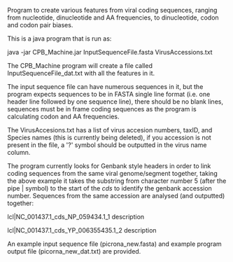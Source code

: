Program to create various features from viral coding sequences, ranging from nucleotide, dinucleotide and AA frequencies, to dinucleotide, codon and codon pair biases.

This is a java program that is run as:

java -jar CPB_Machine.jar InputSequenceFile.fasta VirusAccessions.txt

The CPB_Machine program will create a file called InputSequenceFile_dat.txt with all the features in it.

The input sequence file can have numerous sequences in it, but the program expects sequences to be in FASTA single line format (i.e. one header line followed by one sequence line), there should be no blank lines, sequences must be in frame coding sequences as the program is calculating codon and AA frequencies.

The VirusAccesions.txt has a list of virus accesion numbers, taxID, and Species names (this is currently being deleted), if you accession is not present in the file, a '?' symbol should be outputted in the virus name column.

The program currently looks for Genbank style headers in order to link coding sequences from the same viral genome/segment together, taking the above example it takes the substring from character number 5 (after the pipe | symbol) to the start of the _cds_ to identify the genbank accession number. Sequences from the same accession are analysed (and outputted) together:

lcl|NC_001437.1_cds_NP_059434.1_1 description

lcl|NC_001437.1_cds_YP_006355435.1_2 description

An example input sequence file (picrona_new.fasta) and example program output file (picorna_new_dat.txt) are provided.
